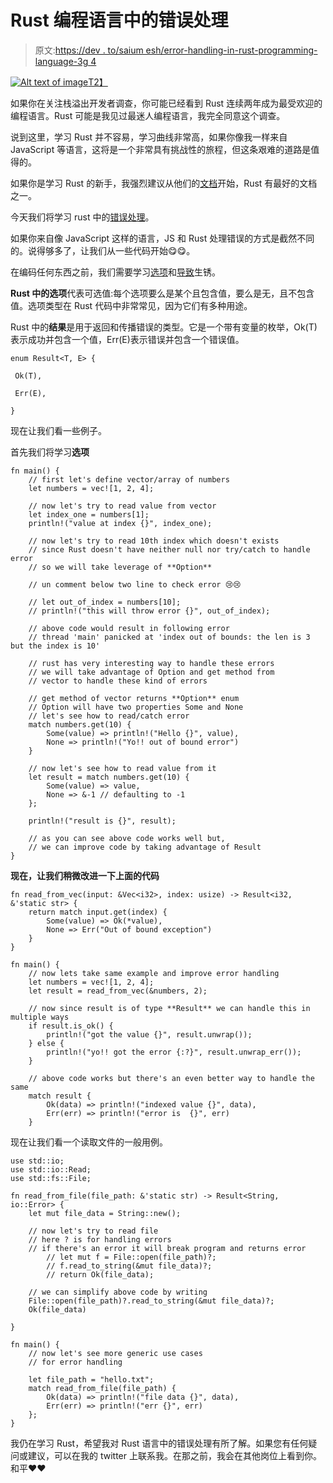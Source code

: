 # Rust 编程语言中的错误处理

> 原文:[https://dev . to/saium esh/error-handling-in-rust-programming-language-3g 4](https://dev.to/saiumesh/error-handling-in-rust-programming-language-3g4)

[![Alt text of image](../Images/6057e7d1956092186b90d852be69c090.png)T2】](https://res.cloudinary.com/practicaldev/image/fetch/s--r8TIqKK---/c_limit%2Cf_auto%2Cfl_progressive%2Cq_auto%2Cw_880/https://cdn-images-1.medium.com/max/1200/1%2Ay1BM50iNmvX1bcBLq5d5DA.jpeg)

如果你在关注栈溢出开发者调查，你可能已经看到 Rust 连续两年成为最受欢迎的编程语言。Rust 可能是我见过最迷人编程语言，我完全同意这个调查。

说到这里，学习 Rust 并不容易，学习曲线非常高，如果你像我一样来自 JavaScript 等语言，这将是一个非常具有挑战性的旅程，但这条艰难的道路是值得的。

如果你是学习 Rust 的新手，我强烈建议从他们的[文档](https://doc.rust-lang.org/book/)开始，Rust 有最好的文档之一。

今天我们将学习 rust 中的[错误处理](https://doc.rust-lang.org/1.30.0/book/second-edition/ch09-00-error-handling.html)。

如果你来自像 JavaScript 这样的语言，JS 和 Rust 处理错误的方式是截然不同的。说得够多了，让我们从一些代码开始😋😋。

在编码任何东西之前，我们需要学习[选项](https://doc.rust-lang.org/std/option/index.html)和[导致](https://doc.rust-lang.org/std/result/)生锈。

**Rust 中的选项**代表可选值:每个选项要么是某个且包含值，要么是无，且不包含值。选项类型在 Rust 代码中非常常见，因为它们有多种用途。

Rust 中的**结果**是用于返回和传播错误的类型。它是一个带有变量的枚举，Ok(T)表示成功并包含一个值，Err(E)表示错误并包含一个错误值。

```
enum Result<T, E> {

 Ok(T),

 Err(E),

} 
```

现在让我们看一些例子。

首先我们将学习**选项**

```
fn main() {
    // first let's define vector/array of numbers
    let numbers = vec![1, 2, 4];

    // now let's try to read value from vector
    let index_one = numbers[1];
    println!("value at index {}", index_one);

    // now let's try to read 10th index which doesn't exists
    // since Rust doesn't have neither null nor try/catch to handle error
    // so we will take leverage of **Option**

    // un comment below two line to check error 😢😢

    // let out_of_index = numbers[10];
    // println!("this will throw error {}", out_of_index);

    // above code would result in following error
    // thread 'main' panicked at 'index out of bounds: the len is 3 but the index is 10'

    // rust has very interesting way to handle these errors
    // we will take advantage of Option and get method from
    // vector to handle these kind of errors

    // get method of vector returns **Option** enum
    // Option will have two properties Some and None
    // let's see how to read/catch error
    match numbers.get(10) {
        Some(value) => println!("Hello {}", value),
        None => println!("Yo!! out of bound error")
    }

    // now let's see how to read value from it
    let result = match numbers.get(10) {
        Some(value) => value,
        None => &-1 // defaulting to -1
    };

    println!("result is {}", result);

    // as you can see above code works well but,
    // we can improve code by taking advantage of Result
} 
```

**现在，让我们稍微改进一下上面的代码**

```
fn read_from_vec(input: &Vec<i32>, index: usize) -> Result<i32, &'static str> {
    return match input.get(index) {
        Some(value) => Ok(*value),
        None => Err("Out of bound exception")
    }
}

fn main() {
    // now lets take same example and improve error handling
    let numbers = vec![1, 2, 4];
    let result = read_from_vec(&numbers, 2);

    // now since result is of type **Result** we can handle this in multiple ways
    if result.is_ok() {
        println!("got the value {}", result.unwrap());
    } else {
        println!("yo!! got the error {:?}", result.unwrap_err());
    }

    // above code works but there's an even better way to handle the same
    match result {
        Ok(data) => println!("indexed value {}", data),
        Err(err) => println!("error is  {}", err)
    } 
```

现在让我们看一个读取文件的一般用例。

```
use std::io;
use std::io::Read;
use std::fs::File;

fn read_from_file(file_path: &'static str) -> Result<String, io::Error> {
    let mut file_data = String::new();

    // now let's try to read file
    // here ? is for handling errors
    // if there's an error it will break program and returns error
        // let mut f = File::open(file_path)?;
        // f.read_to_string(&mut file_data)?;
        // return Ok(file_data);

    // we can simplify above code by writing
    File::open(file_path)?.read_to_string(&mut file_data)?;
    Ok(file_data)

}

fn main() {
    // now let's see more generic use cases
    // for error handling

    let file_path = "hello.txt";
    match read_from_file(file_path) {
        Ok(data) => println!("file data {}", data),
        Err(err) => println!("err {}", err)
    };
} 
```

我仍在学习 Rust，希望我对 Rust 语言中的错误处理有所了解。如果您有任何疑问或建议，可以在我的 twitter 上联系我。在那之前，我会在其他岗位上看到你。和平❤❤